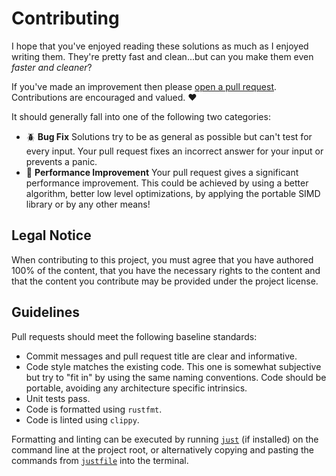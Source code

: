 # Contributing

I hope that you've enjoyed reading these solutions as much as I enjoyed writing them.
They're pretty fast and clean...but can you make them even *faster and cleaner*?

If you've made an improvement then please
[open a pull request](https://github.com/maneatingape/advent-of-code-rust/compare).
Contributions are encouraged and valued. ❤️


It should generally fall into one of the following two categories:

* 🪲 **Bug Fix** Solutions try to be as general as possible but can't test for every input.
  Your pull request fixes an incorrect answer for your input or prevents a panic.
* 🚀 **Performance Improvement** Your pull request gives a significant performance
  improvement. This could be achieved by using a better algorithm, better low level optimizations,
  by applying the portable SIMD library or by any other means!

## Legal Notice

When contributing to this project, you must agree that you have authored 100% of the content,
that you have the necessary rights to the content and that the content you contribute
may be provided under the project license.

## Guidelines

Pull requests should meet the following baseline standards:

* Commit messages and pull request title are clear and informative.
* Code style matches the existing code. This one is somewhat subjective but try to "fit in" by
  using the same naming conventions. Code should be portable, avoiding any architecture
  specific intrinsics.
* Unit tests pass.
* Code is formatted using `rustfmt`.
* Code is linted using `clippy`.

Formatting and linting can be executed by running [`just`](https://github.com/casey/just)
(if installed) on the command line at the project root, or alternatively copying and pasting
the commands from [`justfile`](justfile) into the terminal.
